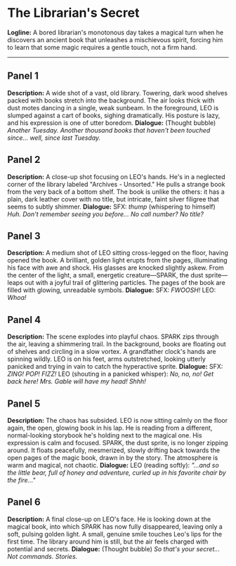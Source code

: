 # The Librarian's Secret

**Logline:** A bored librarian's monotonous day takes a magical turn when he discovers an ancient book that unleashes a mischievous spirit, forcing him to learn that some magic requires a gentle touch, not a firm hand.

---

## Panel 1
**Description:** A wide shot of a vast, old library. Towering, dark wood shelves packed with books stretch into the background. The air looks thick with dust motes dancing in a single, weak sunbeam. In the foreground, LEO is slumped against a cart of books, sighing dramatically. His posture is lazy, and his expression is one of utter boredom.
**Dialogue:** (Thought bubble) *Another Tuesday. Another thousand books that haven't been touched since... well, since last Tuesday.*

## Panel 2
**Description:** A close-up shot focusing on LEO's hands. He's in a neglected corner of the library labeled "Archives - Unsorted." He pulls a strange book from the very back of a bottom shelf. The book is unlike the others: it has a plain, dark leather cover with no title, but intricate, faint silver filigree that seems to subtly shimmer.
**Dialogue:** SFX: *thump* (whispering to himself) *Huh. Don't remember seeing you before... No call number? No title?*

## Panel 3
**Description:** A medium shot of LEO sitting cross-legged on the floor, having opened the book. A brilliant, golden light erupts from the pages, illuminating his face with awe and shock. His glasses are knocked slightly askew. From the center of the light, a small, energetic creature—SPARK, the dust sprite—leaps out with a joyful trail of glittering particles. The pages of the book are filled with glowing, unreadable symbols.
**Dialogue:** SFX: *FWOOSH!* LEO: *Whoa!*

## Panel 4
**Description:** The scene explodes into playful chaos. SPARK zips through the air, leaving a shimmering trail. In the background, books are floating out of shelves and circling in a slow vortex. A grandfather clock's hands are spinning wildly. LEO is on his feet, arms outstretched, looking utterly panicked and trying in vain to catch the hyperactive sprite.
**Dialogue:** SFX: *ZING! POP! FIZZ!* LEO (shouting in a panicked whisper): *No, no, no! Get back here! Mrs. Gable will have my head! Shhh!*

## Panel 5
**Description:** The chaos has subsided. LEO is now sitting calmly on the floor again, the open, glowing book in his lap. He is reading from a different, normal-looking storybook he's holding next to the magical one. His expression is calm and focused. SPARK, the dust sprite, is no longer zipping around. It floats peacefully, mesmerized, slowly drifting back towards the open pages of the magic book, drawn in by the story. The atmosphere is warm and magical, not chaotic.
**Dialogue:** LEO (reading softly): *"...and so the little bear, full of honey and adventure, curled up in his favorite chair by the fire..."*

## Panel 6
**Description:** A final close-up on LEO's face. He is looking down at the magical book, into which SPARK has now fully disappeared, leaving only a soft, pulsing golden light. A small, genuine smile touches Leo's lips for the first time. The library around him is still, but the air feels charged with potential and secrets.
**Dialogue:** (Thought bubble) *So that's your secret... Not commands. Stories.*